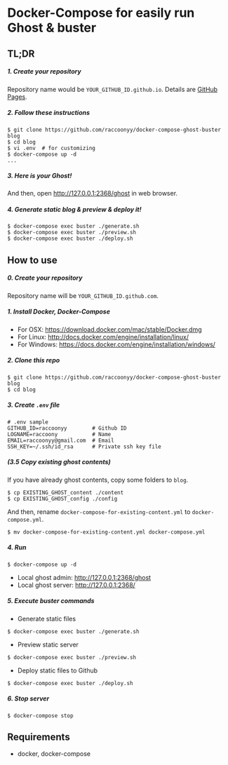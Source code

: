 # Docker-Compose for easily run Ghost & buster

## TL;DR

##### 1. Create your repository

Repository name would be `YOUR_GITHUB_ID.github.io`. Details are [GitHub Pages](https://pages.github.com/).

##### 2. Follow these instructions

```
$ git clone https://github.com/raccoonyy/docker-compose-ghost-buster blog
$ cd blog
$ vi .env  # for customizing
$ docker-compose up -d
...
```

##### 3. Here is your Ghost!

And then, open http://127.0.0.1:2368/ghost in web browser.

##### 4. Generate static blog & preview & deploy it!

```
$ docker-compose exec buster ./generate.sh
$ docker-compose exec buster ./preview.sh
$ docker-compose exec buster ./deploy.sh
```

## How to use

##### 0. Create your repository

Repository name will be `YOUR_GITHUB_ID.github.com`.

##### 1. Install Docker, Docker-Compose

- For OSX: https://download.docker.com/mac/stable/Docker.dmg
- For Linux: http://docs.docker.com/engine/installation/linux/
- For Windows: https://docs.docker.com/engine/installation/windows/

##### 2. Clone this repo

```
$ git clone https://github.com/raccoonyy/docker-compose-ghost-buster blog
$ cd blog
```

##### 3. Create `.env` file

```
# .env sample
GITHUB_ID=raccoonyy        # Github ID
LOGNAME=raccoony           # Name
EMAIL=raccoonyy@gmail.com  # Email
SSH_KEY=~/.ssh/id_rsa      # Private ssh key file
```

##### (3.5 Copy existing ghost contents)

If you have already ghost contents, copy some folders to `blog`.

```
$ cp EXISTING_GHOST_content ./content
$ cp EXISTING_GHOST_config ./config
```

And then, rename `docker-compose-for-existing-content.yml` to `docker-compose.yml`.

```
$ mv docker-compose-for-existing-content.yml docker-compose.yml
```

##### 4. Run

```
$ docker-compose up -d
```

- Local ghost admin: http://127.0.0.1:2368/ghost
- Local ghost server: http://127.0.0.1:2368/

##### 5. Execute buster commands

- Generate static files
```
$ docker-compose exec buster ./generate.sh
```

- Preview static server
```
$ docker-compose exec buster ./preview.sh
```

- Deploy static files to Github
```
$ docker-compose exec buster ./deploy.sh
```

##### 6. Stop server

```
$ docker-compose stop
```

## Requirements

- docker, docker-compose
